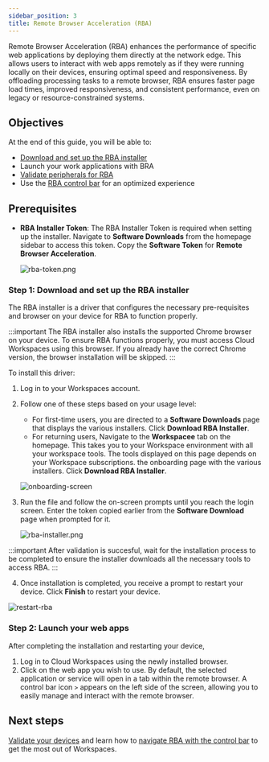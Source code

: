 ```yaml
---
sidebar_position: 3
title: Remote Browser Acceleration (RBA)
---
```


Remote Browser Acceleration (RBA) enhances the performance of specific web applications by deploying them directly at the network edge. This allows users to interact with web apps remotely as if they were running locally on their devices, ensuring optimal speed and responsiveness. By offloading processing tasks to a remote browser, RBA ensures faster page load times, improved responsiveness, and consistent performance, even on legacy or resource-constrained systems.

## Objectives

At the end of this guide, you will be able to:

- [Download and set up the RBA installer](#step-1-download-and-set-up-the-rba-installer)
- Launch your work applications with BRA
- [Validate peripherals for RBA](./rba-peripheral-validator.md)
- Use the [RBA control bar](./rba-control-bar.md) for an optimized experience


## Prerequisites

- **RBA Installer Token**: The RBA Installer Token is required when setting up the installer. Navigate to **Software Downloads** from the homepage sidebar to access this token. Copy the **Software Token** for **Remote Browser Acceleration**.

    ![rba-token.png](/img/runbook-images/rba-token.png)


### Step 1: Download and set up the RBA installer

The RBA installer is a driver that configures the necessary pre-requisites and browser on your device for RBA to function properly. 

:::important
The RBA installer also installs the supported Chrome browser on your device. To ensure RBA functions properly, you must access Cloud Workspaces using this browser. If you already have the correct Chrome version, the browser installation will be skipped.
:::

To install this driver:

1. Log in to your Workspaces account.
2. Follow one of these steps based on your usage level:
    - For first-time users, you are directed to a **Software Downloads** page that displays the various installers. Click **Download RBA Installer**. 
    - For returning users,  Navigate to the **Workspacee** tab on the homepage. This takes you to your Workspace environment with all your workspace tools. The tools displayed on this page depends on your Workspace subscriptions. the onboarding page with the various installers. Click **Download RBA Installer**.
    
    ![onboarding-screen](/img/workspaces/onboard-screen.png)

3. Run the file and follow the on-screen prompts until you reach the login screen. Enter the token copied earlier from the **Software Download** page when prompted for it.

   ![rba-installer.png](/img/runbook-images/rba-login.png)


:::important
After validation is succesful, wait for the installation process to be completed to ensure the installer downloads all the necessary tools to access RBA.
:::

4. Once installation is completed, you receive a prompt to restart your device. Click **Finish** to restart your device.

![restart-rba](/img/workspaces/rba-restart.png)

### Step 2: Launch your web apps

After completing the installation and restarting your device, 
1. Log in to Cloud Workspaces using the newly installed browser.
2. Click on the web app you wish to use. By default, the selected application or service will open in a tab within the remote browser. A control bar icon `>` appears on the left side of the screen, allowing you to easily manage and interact with the remote browser.

## Next steps

[Validate your devices](rba-peripheral-validator.md) and learn how to [navigate RBA with the control bar](rba-control-bar.md) to get the most out of Workspaces. 